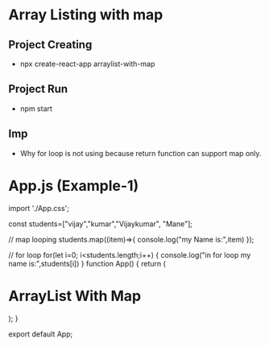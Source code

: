 # Array Listing with map
## Project Creating
- npx create-react-app arraylist-with-map


## Project Run
- npm start


## Imp
- Why for loop is not using because return function can support map only.


# App.js (Example-1)
import './App.css';

const students=["vijay","kumar","Vijaykumar", "Mane"];

// map looping
students.map((item)=>{
  console.log("my Name is:",item)
});

// for loop
for(let i=0; i<students.length;i++)
{
  console.log("in for loop my name is:",students[i])
}
function App() {
  return (
    <div className="App">
     <h1>ArrayList With Map</h1>
    </div>
  );
}

export default App;
